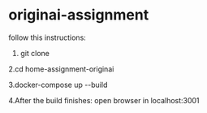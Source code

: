 # originai-assignment

follow this instructions:

1. git clone

2.cd home-assignment-originai

3.docker-compose up --build

4.After the build finishes:
  open browser in localhost:3001
